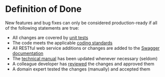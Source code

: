 # Definition of Done

New features and bug fixes can only be considered production-ready if all of the following statements are true:

* All changes are covered by [unit tests](./unit-tests.md)
* The code meets the applicable [coding standards](./coding-standards.md)
* All RESTful web service additions or changes are added to the [Swagger documentation](./swagger-documentation.md)
* The [technical manual](./technical-manual.md) has been updated whenever necessary (seldom)
* A colleague developer has [reviewed](./peer-review.md) the changes and approved them
* A domain expert tested the changes (manually) and accepted them
